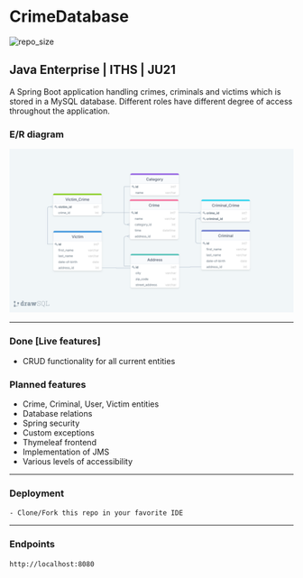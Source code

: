 
# CrimeDatabase

![repo_size](https://img.shields.io/github/repo-size/Patlenlix/CrimeDatabase)

## Java Enterprise | ITHS | JU21

A Spring Boot application handling crimes, criminals and victims which is stored in a MySQL database. Different roles have
different degree of access throughout the application.

###  E/R diagram
![ER Diagram](src/main/resources/image/ERdiagram.png)

---

### Done [Live features]

* CRUD functionality for all current entities

### Planned features

* Crime, Criminal, User, Victim entities
* Database relations
* Spring security
* Custom exceptions
* Thymeleaf frontend
* Implementation of JMS
* Various levels of accessibility

---

### Deployment

```
- Clone/Fork this repo in your favorite IDE
```

---

### Endpoints

```
http://localhost:8080
```

